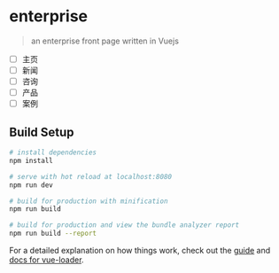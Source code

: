 <!--
 * @Description: 编辑。
 * @Date: 2020-12-08 16:28:00
 * @Author: KnowsCount
 * @Github: https://github.com/KnowsCount/NKCS-Storage
 * @LastEditTime: 2020-12-08 16:35:33
 * @FilePath: /vueEnterprise/README.md
-->

# enterprise

> an enterprise front page written in Vuejs

-   [ ] 主页
-   [ ] 新闻
-   [ ] 咨询
-   [ ] 产品
-   [ ] 案例

## Build Setup

```bash
# install dependencies
npm install

# serve with hot reload at localhost:8080
npm run dev

# build for production with minification
npm run build

# build for production and view the bundle analyzer report
npm run build --report
```

For a detailed explanation on how things work, check out the [guide](http://vuejs-templates.github.io/webpack/) and [docs for vue-loader](http://vuejs.github.io/vue-loader).
